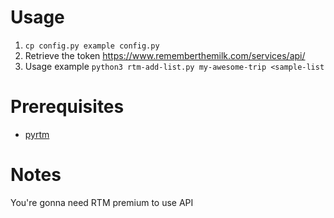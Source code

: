 # Usage

1. `cp config.py example config.py`
2. Retrieve the token https://www.rememberthemilk.com/services/api/
3. Usage example `python3 rtm-add-list.py my-awesome-trip <sample-list`

# Prerequisites

* [pyrtm](https://pypi.python.org/pypi/pyrtm/)

# Notes
You're gonna need RTM premium to use API